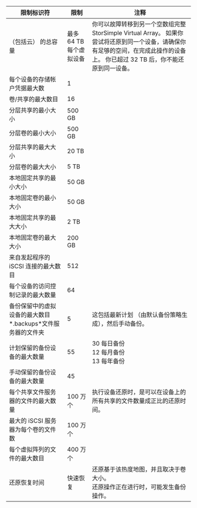 

| **限制标识符** | **限制** | **注释** |
| --- | --- | --- |
| （包括云） 的总容量 |最多 64 TB 每个虚拟设备 |你可以故障转移到另一个空数组完整 StorSimple Virtual Array。 如果你尝试将还原到同一个设备，请确保你有足够的空间，在完成此操作的设备上。 你已超过 32 TB 后，你不能还原到同一设备。 |
| 每个设备的存储帐户凭据最大数 |1 | |
| 卷/共享的最大数目 |16 | |
| 分层共享的最小大小 |500 GB | |
| 分层卷的最小大小 |500 GB | |
| 分层共享的最大大小 |20 TB | |
| 分层卷的最大大小 |5 TB | |
| 本地固定共享的最小大小 |50 GB | |
| 本地固定卷的最小大小 |50 GB | |
| 本地固定共享的最大大小 |2 TB | |
| 本地固定卷的最大大小 |200 GB | |
| 来自发起程序的 iSCSI 连接的最大数目 |512 | |
| 每个设备的访问控制记录的最大数量 |64 | |
| 备份保留中的虚拟设备的最大数目*.backups*文件服务器的文件夹 |5 |这包括最新计划 （由默认备份策略生成），然后手动备份。 |
| 计划保留的备份设备的最大数量 |55 |30 每日备份<br>12 每月备份<br>13 每年备份 |
| 手动保留的备份设备的最大数量 |45 | |
| 每个共享文件服务器的文件的最大数量 |100 万个 |执行设备还原时，是可以在设备上的所有共享的文件数量成正比的还原时间。 |
| 最大的 iSCSI 服务器为每个卷的文件数 |100 万个 | |
| 每个虚拟阵列的文件的最大数目 |400 万个 | |
| 还原恢复时间 |快速恢复 |还原基于该热度地图，并且取决于卷大小。<br>还原操作正在进行时，可能发生备份操作。 |


